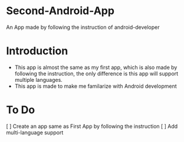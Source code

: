 # Second-Android-App
An App made by following the instruction of android-developer

# Introduction
- This app is almost the same as my first app, which is also made by following the instruction, the only difference is this app will support multiple languages.
- This app is made to make me familarize with Android development

# To Do
[ ] Create an app same as First App by following the instruction
[ ] Add multi-language support
